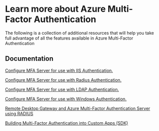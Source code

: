 <properties 
	pageTitle="Azure Multi-Factor Authentication - Learn More" 
	description="This is the Azure Multi-factor authentication page that provides links to additional content for Azure Multi-Factor Authentication.  From here you can learn about additional topics on Multi-Factor Authentication." 
	services="multi-factor-authentication" 
	documentationCenter="" 
	authors="billmath" 
	manager="stevenpo" 
	editor="curtland"/>

<tags 
	ms.service="multi-factor-authentication" 
	ms.date="11/19/2015" 
	wacn.date=""/>

# Learn more about Azure Multi-Factor Authentication


The following is a collection of additional resources that will help you take full advantage of all the features available in Azure Multi-Factor Authentication

## Documentation

[Configure MFA Server for use with IIS Authentication.](https://msdn.microsoft.com/zh-cn/library/azure/dn394291.aspx)

[Configure MFA Server for use with Radius Authentication.](https://msdn.microsoft.com/zh-cn/library/azure/dn394299.aspx)

[Configure MFA Server for use with LDAP Authentication.](https://msdn.microsoft.com/zh-cn/library/azure/dn394286.aspx)

[Configure MFA Server for use with Windows Authentication.](https://msdn.microsoft.com/zh-cn/library/azure/dn394278.aspx)

[Remote Desktop Gateway and Azure Multi-Factor Authentication Server using RADIUS](https://msdn.microsoft.com/zh-cn/library/azure/dn394287.aspx)

[Building Multi-Factor Authentication into Custom Apps (SDK)](https://msdn.microsoft.com/zh-cn/library/azure/dn249464.aspx)


 